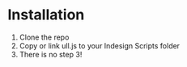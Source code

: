 # Installation

1. Clone the repo
2. Copy or link ull.js to your Indesign Scripts folder
3. There is no step 3!
